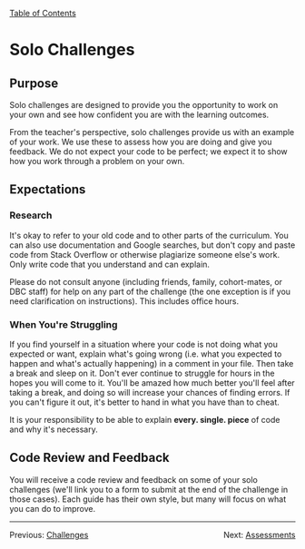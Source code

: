 [Table of Contents](README.md)

# Solo Challenges

## Purpose
Solo challenges are designed to provide you the opportunity to work on your own and see how confident you are with the learning outcomes.

From the teacher's perspective, solo challenges provide us with an example of your work. We use these to assess how you are doing and give you feedback. We do not expect your code to be perfect; we expect it to show how you work through a problem on your own.

## Expectations
### Research
It's okay to refer to your old code and to other parts of the curriculum. You can also use documentation and Google searches, but don't copy and paste code from Stack Overflow or otherwise plagiarize someone else's work. Only write code that you understand and can explain.

Please do not consult anyone (including friends, family, cohort-mates, or DBC staff) for help on any part of the challenge (the one exception is if you need clarification on instructions). This includes office hours.

### When You're Struggling
If you find yourself in a situation where your code is not doing what you expected or want, explain what's going wrong (i.e. what you expected to happen and what's actually happening) in a comment in your file. Then take a break and sleep on it. Don't ever continue to struggle for hours in the hopes you will come to it. You'll be amazed how much better you'll feel after taking a break, and doing so will increase your chances of finding errors. If you can't figure it out, it's better to hand in what you have than to cheat.

It is your responsibility to be able to explain **every. single. piece** of code and why it's necessary.

## Code Review and Feedback

You will receive a code review and feedback on some of your solo challenges (we'll link you to a form to submit at the end of the challenge in those cases). Each guide has their own style, but many will focus on what you can do to improve.

***

<span style="float:left">Previous: [Challenges](challenges.md)</span>
<span style="float:right">Next: [Assessments](assessments.md)</span>